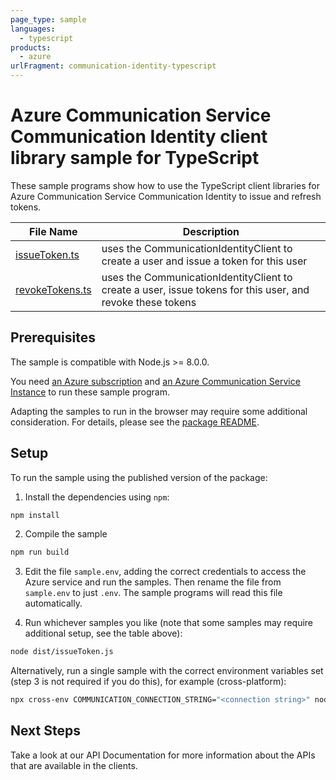 ```yaml
---
page_type: sample
languages:
  - typescript
products:
  - azure
urlFragment: communication-identity-typescript
---
```


# Azure Communication Service Communication Identity client library sample for TypeScript

These sample programs show how to use the TypeScript client libraries for Azure Communication Service Communication Identity to issue and refresh tokens.

| **File Name**                   | **Description**                                                                                            |
| ------------------------------- | ---------------------------------------------------------------------------------------------------------- |
| [issueToken.ts][issuetoken]     | uses the CommunicationIdentityClient to create a user and issue a token for this user                      |
| [revokeTokens.ts][revoketokens] | uses the CommunicationIdentityClient to create a user, issue tokens for this user, and revoke these tokens |

## Prerequisites

The sample is compatible with Node.js >= 8.0.0.

You need [an Azure subscription][freesub] and [an Azure Communication Service Instance][azcomsvc] to run these sample program.

Adapting the samples to run in the browser may require some additional consideration. For details, please see the [package README][package].

## Setup

To run the sample using the published version of the package:

1. Install the dependencies using `npm`:

```bash
npm install
```

2. Compile the sample

```bash
npm run build
```

3. Edit the file `sample.env`, adding the correct credentials to access the Azure service and run the samples. Then rename the file from `sample.env` to just `.env`. The sample programs will read this file automatically.

4. Run whichever samples you like (note that some samples may require additional setup, see the table above):

```bash
node dist/issueToken.js
```

Alternatively, run a single sample with the correct environment variables set (step 3 is not required if you do this), for example (cross-platform):

```bash
npx cross-env COMMUNICATION_CONNECTION_STRING="<connection string>" node dist/issueToken.js
```

## Next Steps

Take a look at our API Documentation<!--Todo uncomment when API ref published [API Documentation][apiref]--> for more information about the APIs that are available in the clients.

[issuetoken]: https://github.com/Azure/azure-sdk-for-js/blob/master/sdk/communication/communication-identity/samples/typescript/src/issueToken.ts
[revoketokens]: https://github.com/Azure/azure-sdk-for-js/blob/master/sdk/communication/communication-identity/samples/typescript/src/revokeTokens.ts
[apiref]: https://docs.microsoft.com/javascript/api/@azure/communication-identity
[azcomsvc]: https://docs.microsoft.com/azure/communication-services/quickstarts/create-communication-resource?tabs=windows&pivots=platform-azp
[freesub]: https://azure.microsoft.com/free/
[package]: https://github.com/Azure/azure-sdk-for-js/blob/master/sdk/communication/communication-identity/README.md
